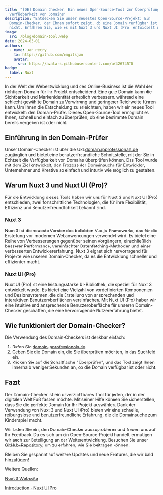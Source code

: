 ```yaml
---
title: "[DE] Domain Checker: Ein neues Open-Source-Tool zur Überprüfung der
  Verfügbarkeit von Domains"
description: "Entdecken Sie unser neuestes Open-Source-Projekt: Ein
  Domain-Checker, der Ihnen sofort zeigt, ob eine Domain verfügbar ist oder
  nicht. Erfahren Sie, wie es mit Nuxt 3 und Nuxt UI (Pro) entwickelt wurde."
image:
  src: /blog/domain-tool.webp
date: 2024-03-01
authors:
  - name: Jan Petry
    to: https://github.com/omgitsjan
    avatar:
      src: https://avatars.githubusercontent.com/u/42674570
badge:
  label: Nuxt
---
```


In der Welt der Webentwicklung und des Online-Business ist die Wahl der richtigen Domain für Ihr Projekt entscheidend. Eine gute Domain kann die Sichtbarkeit und Markenidentität erheblich verbessern, während eine schlecht gewählte Domain zu Verwirrung und geringerer Reichweite führen kann. Um Ihnen die Entscheidung zu erleichtern, haben wir ein neues Tool entwickelt: den Domain-Prüfer. Dieses Open-Source-Tool ermöglicht es Ihnen, schnell und einfach zu überprüfen, ob eine bestimmte Domain bereits vergeben ist oder nicht.

## Einführung in den Domain-Prüfer

Unser Domain-Checker ist über die URL[domain.jpprofessionals.de](https://domain.jpprofessionals.de/) zugänglich und bietet eine benutzerfreundliche Schnittstelle, mit der Sie in Echtzeit die Verfügbarkeit von Domains überprüfen können. Das Tool wurde mit dem Ziel entwickelt, den Prozess der Domainsuche für Entwickler, Unternehmer und Kreative so einfach und intuitiv wie möglich zu gestalten.

## Warum Nuxt 3 und Nuxt UI (Pro)?

Für die Entwicklung dieses Tools haben wir uns für Nuxt 3 und Nuxt UI (Pro) entschieden, zwei fortschrittliche Technologien, die für ihre Flexibilität, Effizienz und Benutzerfreundlichkeit bekannt sind.

### Nuxt 3

Nuxt 3 ist die neueste Version des beliebten Vue.js-Frameworks, das für die Erstellung von modernen Webanwendungen verwendet wird. Es bietet eine Reihe von Verbesserungen gegenüber seinen Vorgängern, einschließlich besserer Performance, vereinfachter Datenfetching-Methoden und einer verbesserten Entwicklererfahrung. Nuxt 3 eignet sich hervorragend für Projekte wie unseren Domain-Checker, da es die Entwicklung schneller und effizienter macht.

### Nuxt UI (Pro)

Nuxt UI (Pro) ist eine leistungsstarke UI-Bibliothek, die speziell für Nuxt 3 entwickelt wurde. Es bietet eine Vielzahl von vordefinierten Komponenten und Designsystemen, die die Erstellung von ansprechenden und interaktiven Benutzeroberflächen vereinfachen. Mit Nuxt UI (Pro) haben wir eine intuitive und ansprechende Benutzeroberfläche für unseren Domain-Checker geschaffen, die eine hervorragende Nutzererfahrung bietet.

## Wie funktioniert der Domain-Checker?

Die Verwendung des Domain-Checkers ist denkbar einfach:

1. Rufen Sie [domain.jpprofessionals.de](https://domain.jpprofessionals.de/).
2. Geben Sie die Domain ein, die Sie überprüfen möchten, in das Suchfeld ein.
3. Klicken Sie auf die Schaltfläche "Überprüfen", und das Tool zeigt Ihnen innerhalb weniger Sekunden an, ob die Domain verfügbar ist oder nicht.

## Fazit

Der Domain-Checker ist ein unverzichtbares Tool für jeden, der in der digitalen Welt Fuß fassen möchte. Mit seiner Hilfe können Sie sicherstellen, dass Sie die perfekte Domain für Ihr Projekt auswählen. Dank der Verwendung von Nuxt 3 und Nuxt UI (Pro) bieten wir eine schnelle, reibungslose und benutzerfreundliche Erfahrung, die die Domainsuche zum Kinderspiel macht.

Wir laden Sie ein, den Domain-Checker auszuprobieren und freuen uns auf Ihr Feedback. Da es sich um ein Open-Source-Projekt handelt, ermutigen wir auch zur Beteiligung an der Weiterentwicklung. Besuchen Sie unser [GitHub-Repository](https://github.com/omgitsjan/domain-checker), um zu erfahren, wie Sie beitragen können.

Bleiben Sie gespannt auf weitere Updates und neue Features, die wir bald hinzufügen!

Weitere Quellen:

[Nuxt 3 Webseite](https://nuxt.com/)

[Introduction - Nuxt UI Pro](https://ui.nuxt.com/pro/getting-started)
